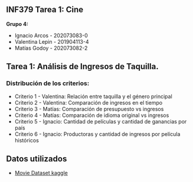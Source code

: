 ## INF379 Tarea 1: Cine

**Grupo 4:**

- Ignacio Arcos	-	202073083-0
- Valentina Lepin -	201904113-4
- Matías Godoy	-	202073082-2

## Tarea 1: Análisis de Ingresos de Taquilla.

### Distribución de los criterios:
- Criterio 1 - Valentina: Relación entre taquilla y el género principal
- Criterio 2 - Valentina: Comparación de ingresos en el tiempo
- Criterio 3 - Matías: Comparación de presupuesto vs ingresos
- Criterio 4 - Matías: Comparación de idioma original vs ingresos
- Criterio 5 - Ignacio: Cantidad de películas y cantidad de ganancias por país
- Criterio 6 - Ignacio: Productoras y cantidad de ingresos por película históricos

## Datos utilizados

- [Movie Dataset kaggle](https://www.kaggle.com/datasets/utkarshx27/movies-dataset?resource=downloadmovie)
